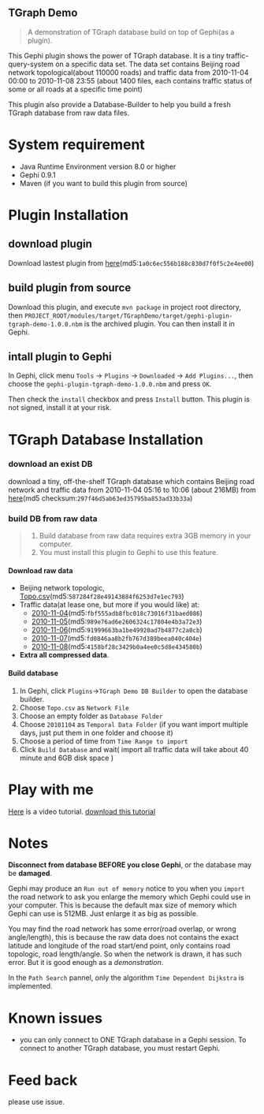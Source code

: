 TGraph Demo
-------------------
> A demonstration of TGraph database build on top of Gephi(as a plugin).

This Gephi plugin shows the power of TGraph database. It is a tiny traffic-query-system on a specific data set. The data set contains Beijing road network topological(about 110000 roads) and traffic data from 2010-11-04 00:00 to 2010-11-08 23:55 (about 1400 files, each contains traffic status of some or all roads at a specific time point)

This plugin also provide a Database-Builder to help you build a fresh TGraph database from raw data files.

# System requirement
- Java Runtime Environment version 8.0 or higher
- Gephi 0.9.1
- Maven (if you want to build this plugin from source)

# Plugin Installation
## download plugin
Download lastest plugin from [here](http://7bvaq3.com1.z0.glb.clouddn.com/TGraphDemo%2Fgephi-plugin-tgraph-demo-1.0.0.nbm)(md5:`1a0c6ec556b188c830d7f0f5c2e4ee00`)
## build plugin from source
Download this plugin, and execute `mvn package` in project root directory, then `PROJECT_ROOT/modules/target/TGraphDemo/target/gephi-plugin-tgraph-demo-1.0.0.nbm` is the archived plugin. You can then install it in Gephi.
## intall plugin to Gephi
In Gephi, click menu `Tools` -> `Plugins` -> `Downloaded` -> `Add Plugins...`,
then choose the `gephi-plugin-tgraph-demo-1.0.0.nbm` and press `OK`.

Then check the `install` checkbox and press `Install` button. This plugin is not signed, install it at your risk.
# TGraph Database Installation
### download an exist DB
download a tiny, off-the-shelf TGraph database which contains Beijing road network and traffic data from 2010-11-04 05:16 to 10:06 (about 216MB)
from [here](7bvaq3.com1.z0.glb.clouddn.com/TGraph-demo-DB-without-log.tar)(md5 checksum:`297f46d5ab63ed35795ba853ad33b33a`)

### build DB from raw data
> 1. Build database from raw data requires extra 3GB memory in your computer.
> 2. You must install this plugin to Gephi to use this feature.

#### Download raw data
- Beijing network topologic, [Topo.csv](http://7bvaq3.com1.z0.glb.clouddn.com/TGraphDemo/Topo.csv.gz)(md5:`587284f28e49143884f6253d7e1ec793`)
- Traffic data(at lease one, but more if you would like) at:
  - [2010-11-04](http://7bvaq3.com1.z0.glb.clouddn.com/TGraphDemo/20101104.tar.gz)(md5:`fbf555adb8fbc018c73016f31baed086`)
  - [2010-11-05](http://7bvaq3.com1.z0.glb.clouddn.com/TGraphDemo/20101105.tar.gz)(md5:`989e76ad6e2606324c17804e4b3a72e3`)
  - [2010-11-06](http://7bvaq3.com1.z0.glb.clouddn.com/TGraphDemo/20101106.tar.gz)(md5:`91999663ba1be49920ad7b4877c2a0cb`)
  - [2010-11-07](http://7bvaq3.com1.z0.glb.clouddn.com/TGraphDemo/20101107.tar.gz)(md5:`fd0846aa8b2fb767d389beea040c404e`)
  - [2010-11-08](http://7bvaq3.com1.z0.glb.clouddn.com/TGraphDemo/20101108.tar.gz)(md5:`4158bf28c3429b0a4ee0c5d8e434580b`)
- **Extra all compressed data**.

#### Build database
1. In Gephi, click `Plugins`->`TGraph Demo DB Builder` to open the database builder.
2. Choose `Topo.csv` as `Network File`
3. Choose an empty folder as `Database Folder`
4. Choose `20101104` as `Temporal Data Folder` (if you want import multiple days, just put them in one folder and choose it)
5. Choose a period of time from `Time Range to import`
6. Click `Build Database` and wait( import all traffic data will take about 40 minute and 6GB disk space )

# Play with me

[Here](https://youtu.be/nbWa_5OL3GU) is a video tutorial. [download this tutorial](http://mashuai.buaa.edu.cn/TGraphdemo.avi)


# Notes
**Disconnect from database BEFORE you close Gephi**, or the database may be **damaged**.

Gephi may produce an `Run out of memory` notice to you when you `import` the road network to ask you enlarge the memory which Gephi could use in your computer. This is because the default max size of memory which Gephi can use is 512MB. Just enlarge it as big as possible.

You may find the road network has some error(road overlap, or wrong angle/length), this is because the raw data does not contains the exact latitude and longitude of the road start/end point, only contains road topologic, road length/angle. So when the network is drawn, it has such error. But it is good enough as a *demonstration*.

In the `Path Search` pannel, only the algorithm `Time Dependent Dijkstra` is implemented.

# Known issues
- you can only connect to ONE TGraph database in a Gephi session. To connect to another TGraph database, you must restart Gephi.

# Feed back
please use issue.
